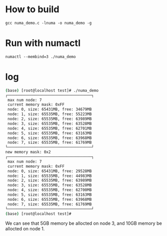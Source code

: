 # How to build
`gcc numa_demo.c -lnuma -o numa_demo -g`

# Run with numactl
`numactl --membind=3 ./numa_demo`

# log
```bash
(base) [root@localhost test]# ./numa_demo 
┌─────────────────────────────────────┐
 max num node: 7 
 current memory mask: 0xFF 
 node: 0, size: 65431MB, free: 34679MB 
 node: 1, size: 65535MB, free: 55223MB 
 node: 2, size: 65535MB, free: 63989MB 
 node: 3, size: 65535MB, free: 63528MB 
 node: 4, size: 65535MB, free: 62701MB 
 node: 5, size: 65535MB, free: 63163MB 
 node: 6, size: 65535MB, free: 63968MB 
 node: 7, size: 65535MB, free: 61769MB 
└─────────────────────────────────────┘
new memory mask: 0x2 
┌─────────────────────────────────────┐
 max num node: 7 
 current memory mask: 0xFF 
 node: 0, size: 65431MB, free: 29528MB 
 node: 1, size: 65535MB, free: 44983MB 
 node: 2, size: 65535MB, free: 63989MB 
 node: 3, size: 65535MB, free: 63528MB 
 node: 4, size: 65535MB, free: 62700MB 
 node: 5, size: 65535MB, free: 63163MB 
 node: 6, size: 65535MB, free: 63968MB 
 node: 7, size: 65535MB, free: 61769MB 
└─────────────────────────────────────┘
(base) [root@localhost test]# 
```
We can see that 5GB memory be allocted on node 3, and 10GB memory be allocted on node 1.
